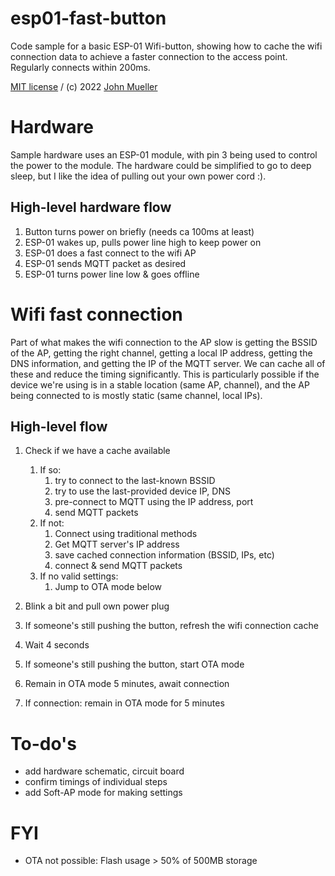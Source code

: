 # esp01-fast-button

Code sample for a basic ESP-01 Wifi-button, showing how to cache the wifi connection data to achieve a faster connection to the access point. Regularly connects within 200ms.

[MIT license](LICENSE) / (c) 2022 [John Mueller](https://johnmu.com/)

# Hardware 

Sample hardware uses an ESP-01 module, with pin 3 being used to control the power to the module. The hardware could be simplified to go to deep sleep, but I like the idea of pulling out your own power cord :). 

## High-level hardware flow

1. Button turns power on briefly (needs ca 100ms at least)
2. ESP-01 wakes up, pulls power line high to keep power on
3. ESP-01 does a fast connect to the wifi AP
4. ESP-01 sends MQTT packet as desired
5. ESP-01 turns power line low & goes offline

# Wifi fast connection

Part of what makes the wifi connection to the AP slow is getting the BSSID of the AP, getting the right channel, getting a local IP address, getting the DNS information, and getting the IP of the MQTT server. We can cache all of these and reduce the timing significantly. This is particularly possible if the device we're using is in a stable location (same AP, channel), and the AP being connected to is mostly static (same channel, local IPs).

## High-level flow

1. Check if we have a cache available
    1. If so:
        1. try to connect to the last-known BSSID
        2. try to use the last-provided device IP, DNS
        3. pre-connect to MQTT using the IP address, port
        4. send MQTT packets
    2. If not:
       1. Connect using traditional methods
       2. Get MQTT server's IP address
       3. save cached connection information (BSSID, IPs, etc)
       4. connect & send MQTT packets
    3. If no valid settings: 
       1. Jump to OTA mode below

2. Blink a bit and pull own power plug
3. If someone's still pushing the button, refresh the wifi connection cache
4. Wait 4 seconds
5. If someone's still pushing the button, start OTA mode
6. Remain in OTA mode 5 minutes, await connection
7. If connection: remain in OTA mode for 5 minutes

# To-do's

* add hardware schematic, circuit board
* confirm timings of individual steps
* add Soft-AP mode for making settings

# FYI

* OTA not possible: Flash usage > 50% of 500MB storage
